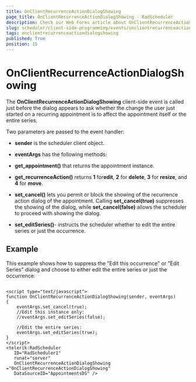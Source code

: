 ```yaml
---
title: OnClientRecurrenceActionDialogShowing
page_title: OnClientRecurrenceActionDialogShowing - RadScheduler
description: Check our Web Forms article about OnClientRecurrenceActionDialogShowing.
slug: scheduler/client-side-programming/events/onclientrecurrenceactiondialogshowing
tags: onclientrecurrenceactiondialogshowing
published: True
position: 15
---
```


# OnClientRecurrenceActionDialogShowing



The **OnClientRecurrenceActionDialogShowing** client-side event is called just before the dialog appears to ask whether the change the user just started on a recurring appointment is to affect the appointment itself or the entire series.

Two parameters are passed to the event handler:

* **sender** is the scheduler client object.

* **eventArgs** has the following methods:

* **get_appointment()** that returns the appointment instance.

* **get_recurrenceAction()** returns **1** for**edit**, **2** for **delete**, **3** for **resize**, and **4** for **move**.

* **set_cancel()** lets you permit or block the showing of the recurrence action dialog of the appointment. Calling **set_cancel(true)** suppresses the showing of the dialog, while **set_cancel(false)** allows the scheduler to proceed with showing the dialog.

* **set_editSeries()**- instructs the scheduler whether to edit the entire series or just the occurrence.

## Example

This example shows how to suppress the "Edit this occurrence" or "Edit Series" dialog and choose to either edit the entire series or just the occurrence:

````ASPNET
	 
<script type="text/javascript">
function OnClientRecurrenceActionDialogShowing(sender, eventArgs)
{
	eventArgs.set_cancel(true);   
	//Edit this instance only:   
	//eventArgs.set_editSeries(false);   
		  
	//Edit the entire series:   
	eventArgs.set_editSeries(true);
}        
</script>
<telerik:RadScheduler
   ID="RadScheduler1"
   runat="server"  
   OnClientRecurrenceActionDialogShowing ="OnClientRecurrenceActionDialogShowing"
   DataSourceID="AppointmentsDS" />
	
````




